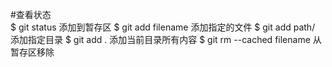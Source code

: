 #查看状态  
$ git status
添加到暂存区
$ git add filename   添加指定的文件
$ git add path/        添加指定目录
$ git add .           添加当前目录所有内容
$ git rm --cached filename   从暂存区移除
